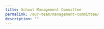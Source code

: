 ```yaml
---
title: School Management Committee
permalink: /our-team/management-committee/
description: ""
---
```


